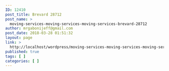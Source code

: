 ```yaml
---
ID: 12410
post_title: Brevard 28712
post_name: >
  moving-services-moving-services-moving-services-brevard-28712
author: mrgabonijeff@gmail.com
post_date: 2018-03-28 01:51:32
layout: page
link: >
  http://localhost/wordpress/moving-services-moving-services-moving-services-brevard-28712/
published: true
tags: [ ]
categories: [ ]
---
```

